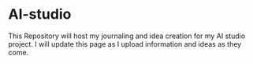 # AI-studio
This Repository will host my journaling and idea creation for my AI studio project. I will update this page as I upload information and ideas as they come.
